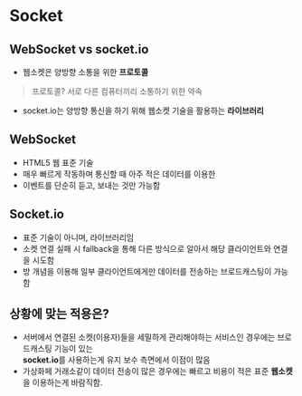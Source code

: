 # Socket

## WebSocket vs socket.io
* 웹소켓은 양방향 소통을 위한 **프로토콜**
> 프로토콜? 서로 다른 컴퓨터끼리 소통하기 위한 약속
* socket.io는 양방향 통신을 하기 위해 웹소켓 기술을 활용하는 **라이브러리**

## WebSocket
* HTML5 웹 표준 기술
* 매우 빠르게 작동하며 통신할 때 아주 적은 데이터를 이용한
* 이벤트를 단순히 듣고, 보내는 것만 가능함

## Socket.io
* 표준 기술이 아니며, 라이브러리임
* 소켓 연결 실패 시 fallback을 통해 다른 방식으로 알아서 해당 클라이언트와 연결을 시도함
* 방 개념을 이용해 일부 클라이언트에게만 데이터를 전송하는 브로드캐스팅이 가능함

## 상황에 맞는 적용은?
* 서버에서 연결된 소켓(이용자)들을 세밀하게 관리해야하는 서비스인 경우에는 브로드캐스팅 기능이 있는<br> **socket.io**를 사용하는게 유지 보수 측면에서 이점이 많음
* 가상화페 거래소같이 데이터 전송이 많은 경우에는 빠르고 비용이 적은 표준 **웹소켓**을 이용하는게 바람직함.
